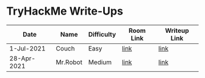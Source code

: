 # TryHackMe Write-Ups

|Date|Name|Difficulty|Room Link|Writeup Link|
|----|----|----------|---------|------------|
|1-Jul-2021|Couch|Easy|<a href="https://tryhackme.com/room/couch" target="_blank">link</a>|<a href="https://dropn0w.medium.com/tryhackme-couch-ctf-beginner-friendly-detailed-528788d6f17d" target="_blank">link</a>|
|28-Apr-2021|Mr.Robot|Medium|<a href="https://tryhackme.com/room/mrrobot" target="_blank">link</a>|<a href="https://dropn0w.medium.com/tryhackme-mr-robot-ctf-beginner-friendly-detailed-87e9d714f3b0" target="_blank">link</a>|

